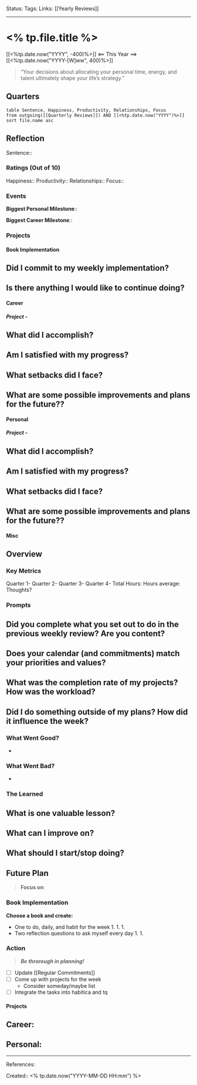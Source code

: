  Status:
Tags:
Links: [[Yearly Reviews]]
___
# <% tp.file.title %>
[[<%tp.date.now("YYYY", -400)%>]] <== This Year ==> [[<%tp.date.now("YYYY-[W]ww", 400)%>]]

> “Your decisions about allocating your personal time, energy, and talent ultimately shape your life’s strategy.”
## Quarters
```dataview
table Sentence, Happiness, Productivity, Relationships, Focus
from outgoing([[Quarterly Reviews]]) AND [[<%tp.date.now("YYYY")%>]]
sort file.name asc
```
## Reflection
Sentence:: 
### Ratings (Out of 10)
Happiness::
Productivity::
Relationships::
Focus::
### Events
**Biggest Personal Milestone**:: 

**Biggest Career Milestone**:: 
### Projects
#### Book Implementation
**Did I commit to my weekly implementation?**
- 

**Is there anything I would like to continue doing?**
- 
#### Career
##### Project - 
**What did I accomplish?**
- 

**Am I satisfied with my progress?**
- 

**What setbacks did I face?**
- 

**What are some possible improvements and plans for the future??**
- 
#### Personal
##### Project - 
**What did I accomplish?**
- 

**Am I satisfied with my progress?**
- 

**What setbacks did I face?**
- 

**What are some possible improvements and plans for the future??**
- 
#### Misc

## Overview
### Key Metrics
Quarter 1-
Quarter 2-
Quarter 3-
Quarter 4-
Total Hours:
Hours average: 
Thoughts?
### Prompts
**Did you complete what you set out to do in the previous weekly review? Are you content?**
- 

**Does your calendar (and commitments) match your priorities and values?**
- 

**What was the completion rate of my projects? How was the workload?**
- 

**Did I do something outside of my plans? How did it influence the week?**
- 

### What Went Good?
- 
### What Went Bad?
- 
### The Learned
**What is one valuable lesson?**
- 

**What can I improve on?**
- 

**What should I start/stop doing?**
- 

## Future Plan
> **Focus on**: 
### Book Implementation
**Choose a book and create:**
- One to do, daily, and habit for the week
	1. 
	1. 
	1. 
- Two reflection questions to ask myself every day
	1. 
	1. 
### Action
> ***Be throrough in planning!***
- [ ] Update [[Regular Commitments]]
- [ ] Come up with projects for the week
	- Consider someday/maybe list
- [ ] Integrate the tasks into habitica and tq
#### Projects
**Career:**
- 

**Personal:**
- 
___
References:

Created:: <% tp.date.now("YYYY-MM-DD HH:mm") %>
